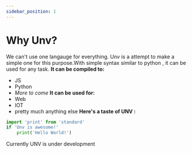 ```yaml
---
sidebar_position: 1
---
```

# Why Unv?
We can't use one langauge for everything. Unv is a attempt to make a simple one for this purpose.With simple syntax similar to python , it can be used for any task.
**It can be compiled to:**
- JS
- Python
- *More to come*
**It can be used for:**
- Web
- IOT
- pretty much anything else
**Here's a taste of UNV :**

```py
import 'print' from 'standard'
if 'Unv is awesome!'
    print('Hello World!')
```
Currently UNV is under development
